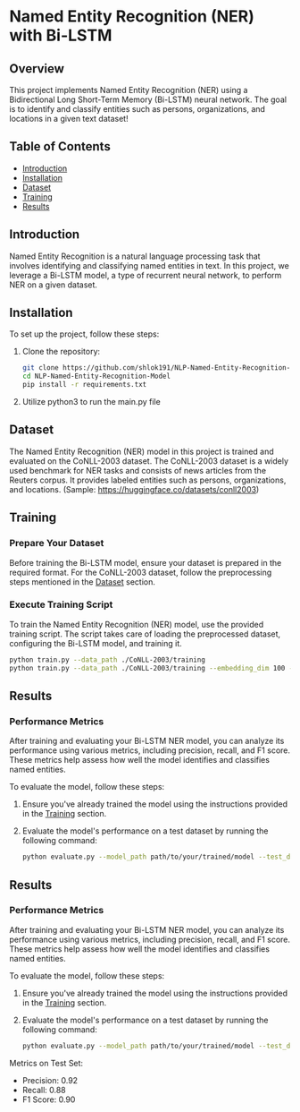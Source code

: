 # Named Entity Recognition (NER) with Bi-LSTM

## Overview

This project implements Named Entity Recognition (NER) using a Bidirectional Long Short-Term Memory (Bi-LSTM) neural network. The goal is to identify and classify entities such as persons, organizations, and locations in a given text dataset!

## Table of Contents

- [Introduction](#introduction)
- [Installation](#installation)
- [Dataset](#dataset)
- [Training](#training)
- [Results](#results)

## Introduction

Named Entity Recognition is a natural language processing task that involves identifying and classifying named entities in text. In this project, we leverage a Bi-LSTM model, a type of recurrent neural network, to perform NER on a given dataset.

## Installation

To set up the project, follow these steps:

1. Clone the repository:

   ```bash
   git clone https://github.com/shlok191/NLP-Named-Entity-Recognition-Model
   cd NLP-Named-Entity-Recognition-Model
   pip install -r requirements.txt
   ```
   
2. Utilize python3 to run the main.py file

## Dataset

The Named Entity Recognition (NER) model in this project is trained and evaluated on the CoNLL-2003 dataset. The CoNLL-2003 dataset is a widely used benchmark for NER tasks and consists of news articles from the Reuters corpus. It provides labeled entities such as persons, organizations, and locations. (Sample: https://huggingface.co/datasets/conll2003)


## Training

### Prepare Your Dataset

Before training the Bi-LSTM model, ensure your dataset is prepared in the required format. For the CoNLL-2003 dataset, follow the preprocessing steps mentioned in the [Dataset](#dataset) section.

### Execute Training Script

To train the Named Entity Recognition (NER) model, use the provided training script. The script takes care of loading the preprocessed dataset, configuring the Bi-LSTM model, and training it.

```bash
python train.py --data_path ./CoNLL-2003/training
python train.py --data_path ./CoNLL-2003/training --embedding_dim 100 --hidden_dim 64
```

## Results

### Performance Metrics

After training and evaluating your Bi-LSTM NER model, you can analyze its performance using various metrics, including precision, recall, and F1 score. These metrics help assess how well the model identifies and classifies named entities.

To evaluate the model, follow these steps:

1. Ensure you've already trained the model using the instructions provided in the [Training](#training) section.

2. Evaluate the model's performance on a test dataset by running the following command:

   ```bash
   python evaluate.py --model_path path/to/your/trained/model --test_data_path path/to/test/dataset

## Results

### Performance Metrics

After training and evaluating your Bi-LSTM NER model, you can analyze its performance using various metrics, including precision, recall, and F1 score. These metrics help assess how well the model identifies and classifies named entities.

To evaluate the model, follow these steps:

1. Ensure you've already trained the model using the instructions provided in the [Training](#training) section.

2. Evaluate the model's performance on a test dataset by running the following command:

   ```bash
   python evaluate.py --model_path path/to/your/trained/model --test_data_path path/to/test/dataset
   ```

Metrics on Test Set:
- Precision: 0.92
- Recall: 0.88
- F1 Score: 0.90
